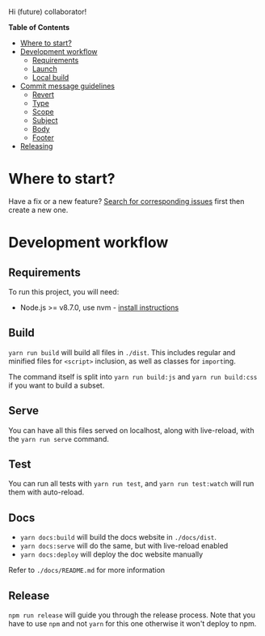 Hi (future) collaborator!

<!-- START doctoc generated TOC please keep comment here to allow auto update -->
<!-- DON'T EDIT THIS SECTION, INSTEAD RE-RUN doctoc TO UPDATE -->

**Table of Contents**

- [Where to start?][1]
- [Development workflow][2]
  - [Requirements][3]
  - [Launch][4]
  - [Local build][5]
- [Commit message guidelines][6]
  - [Revert][7]
  - [Type][8]
  - [Scope][9]
  - [Subject][10]
  - [Body][11]
  - [Footer][12]
- [Releasing][13]

<!-- END doctoc generated TOC please keep comment here to allow auto update -->

# Where to start?

Have a fix or a new feature? [Search for corresponding
issues][14] first then create a new
one.

# Development workflow

## Requirements

To run this project, you will need:

- Node.js >= v8.7.0, use nvm - [install
  instructions][15]

## Build

`yarn run build` will build all files in `./dist`. This includes regular and
minified files for `<script>` inclusion, as well as classes for `import`ing.

The command itself is split into `yarn run build:js` and `yarn run build:css` if
you want to build a subset.

## Serve

You can have all this files served on localhost, along with live-reload, with
the `yarn run serve` command.

## Test

You can run all tests with `yarn run test`, and `yarn run test:watch` will run
them with auto-reload.

## Docs

- `yarn docs:build` will build the docs website in `./docs/dist`.
- `yarn docs:serve` will do the same, but with live-reload enabled
- `yarn docs:deploy` will deploy the doc website manually

Refer to `./docs/README.md` for more information

## Release

`npm run release` will guide you through the release process. Note that you have
to use `npm` and not `yarn` for this one otherwise it won't deploy to npm.

[1]: #where-to-start
[2]: #development-workflow
[3]: #requirements
[4]: #launch
[5]: #local-build
[6]: #commit-message-guidelines
[7]: #revert
[8]: #type
[9]: #scope
[10]: #subject
[11]: #body
[12]: #footer
[13]: #releasing
[14]: https://github.com/algolia/docsearch/issues
[15]: https://github.com/creationix/nvm#install-script
